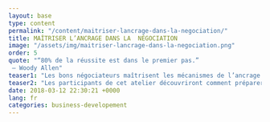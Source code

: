 ```yaml
---
layout: base
type: content
permalink: "/content/maitriser-lancrage-dans-la-negociation/"
title: MAÎTRISER L’ANCRAGE DANS LA  NÉGOCIATION
image: "/assets/img/maitriser-lancrage-dans-la-negociation.png"
order: 5
quote: "“80% de la réussite est dans le premier pas.”
 – Woody Allen"
teaser1: "Les bons négociateurs maîtrisent les mécanismes de l’ancrage. Ils appliquent une méthodologie précise pour se préparer à énoncer une offre et obtenir un bon accord. Position initiale élevée, objectif, fall-back, points non-négociables, ZAP autant d’éléments dont il faut maîtriser l’usage et la communication."
teaser2: "Les participants de cet atelier découvriront comment préparer leur négociation et comment ancrer leur interlocuteur avec une proposition qu’il leur sera difficile de refuser."
date: 2018-03-12 22:30:21 +0000
lang: fr
categories: business-developement
---
```

